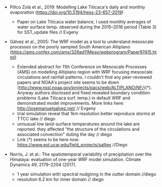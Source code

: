 - Pillco Zolá et al., 2019: Modelling Lake Titicaca's daily and monthly evaporation (https://doi.org/10.5194/hess-23-657-2019)
  - Paper on Lake Titicaca water balance, I used monthly averages of water surface temp. observed during the 2015–2016 period (Table 3) for SST_update files    // Evgeny

- Gálvez et al., 2005: The WRF model as a tool to understand mesoscale processes on the poorly sampled South American Altiplano (https://ams.confex.com/ams/32Rad11Meso/webprogram/Paper97415.html)
  - Extended abstract for 11th Conference on Mesoscale Processes (AMS) on modelling Altiplano region with WRF focusing mesoscale circulations and rainfall patterns. I couldn't find any peer-reviewed papers and NOAA's project site seems to be down (http://www.nssl.noaa.gov/projects/pacs/web/ALTIPLANO/NF/)(*). Anyway authors disclosed and fixed revealed boundary condition problems (Lake Titicaca surf. temp.) in default WRF and demonstrated model improvements. More links here: http://josemanuelgalvez.net/    // Evgeny
  - trial simulation reveal that 1km resolution better reproduce storms at TTCC lake // diego 
  - unnusual low land-surface temperatures around the lake are reported. they affected "the structure of the circulations and associated convection" duting the day // diego 
  - Link (*) seems to be here now: https://www.eol.ucar.edu/field_projects/salljex //Diego
  
- Norris, J. et al.: The spatiotemporal variability of precipitation over the Himalaya: evaluation of one-year WRF model simulation. Climate Dynamics 49, 2179–2204 (2017).
  - 1 year simulation with spectral nudginng in the outter domain //diego 
  - resolution 6.2 km for inner domain // diego
  
